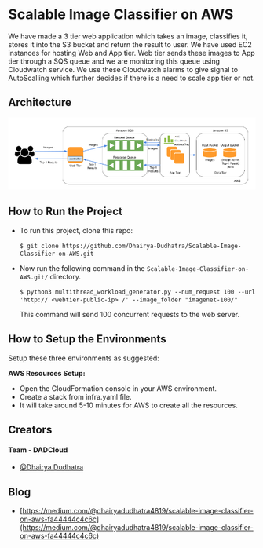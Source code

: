 
# Scalable Image Classifier on AWS


We have made a 3 tier web application which takes an image, classifies it, stores it into the S3 bucket and return the result to user.
We have used EC2 instances for hosting Web and App tier. Web tier sends these images to App tier through a SQS queue and we are monitoring this queue using Cloudwatch service. We use these Cloudwatch alarms to give signal to AutoScalling which further decides if there is a need to scale app tier or not.


## Architecture
![Arch Image](https://github.com/Dhairya-Dudhatra/Scalable-Image-Classifier-on-AWS/raw/main/arch.png)

## How to Run the Project
- To run this project, clone this repo:
    ```
    $ git clone https://github.com/Dhairya-Dudhatra/Scalable-Image-Classifier-on-AWS.git
    ```
- Now run the following command in the `Scalable-Image-Classifier-on-AWS.git/` directory.
    ```
    $ python3 multithread_workload_generator.py --num_request 100 --url 'http:// <webtier-public-ip> /' --image_folder "imagenet-100/"
    ```
    This command will send  100 concurrent requests to the web server.
    

## How to Setup the Environments
Setup these three environments as suggested:


**AWS Resources Setup:**
- Open the CloudFormation console in your AWS environment.
- Create a stack from infra.yaml file.
- It will take around 5-10 minutes for AWS to create all the resources.

## Creators
#### Team -  DADCloud
- [@Dhairya Dudhatra](https://github.com/Dhairya-Dudhatra)

## Blog
- [https://medium.com/@dhairyadudhatra4819/scalable-image-classifier-on-aws-fa44444c4c6c](https://medium.com/@dhairyadudhatra4819/scalable-image-classifier-on-aws-fa44444c4c6c)
